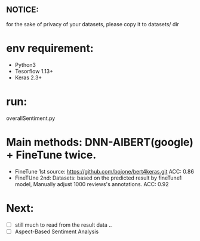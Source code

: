 ## NOTICE:
for the sake of privacy of your datasets, please copy it to datasets/ dir

# env requirement: 
- Python3 
- Tesorflow 1.13+ 
- Keras 2.3+

# run:
overallSentiment.py

# Main methods: DNN-AlBERT(google) + FineTune twice.
- FineTune 1st
    source: https://github.com/bojone/bert4keras.git 
    ACC: 0.86
- FineTUne 2nd: 
    Datasets: based on the predicted result by fineTune1 model, Manually adjust 1000 reviews's annotations.
    ACC: 0.92

# Next:
- [ ] still much to read from the result data ..
- [ ] Aspect-Based Sentiment Analysis
